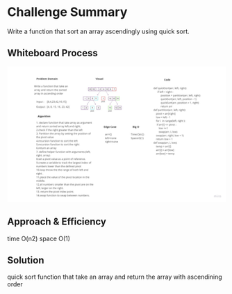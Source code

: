 # Challenge Summary

Write a function that sort an array ascendingly using quick sort.

## Whiteboard Process

![quick sort](ch28.jpg)

## Approach & Efficiency

time O(n2)
space O(1)

## Solution
 quick sort function that take an array and return the array with ascendining order
